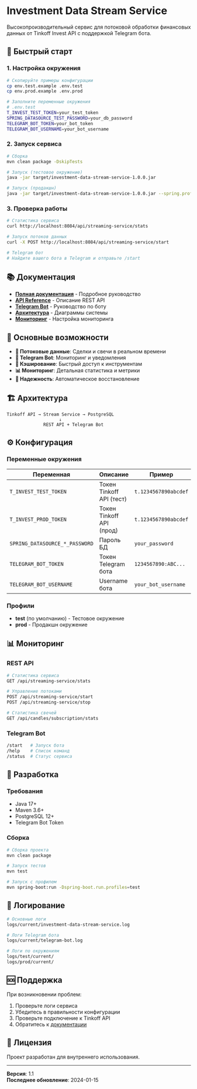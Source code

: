 # Investment Data Stream Service

Высокопроизводительный сервис для потоковой обработки финансовых данных от Tinkoff Invest API с поддержкой Telegram бота.

## 🚀 Быстрый старт

### 1. Настройка окружения

```bash
# Скопируйте примеры конфигурации
cp env.test.example .env.test
cp env.prod.example .env.prod

# Заполните переменные окружения
# .env.test
T_INVEST_TEST_TOKEN=your_test_token
SPRING_DATASOURCE_TEST_PASSWORD=your_db_password
TELEGRAM_BOT_TOKEN=your_bot_token
TELEGRAM_BOT_USERNAME=your_bot_username
```

### 2. Запуск сервиса

```bash
# Сборка
mvn clean package -DskipTests

# Запуск (тестовое окружение)
java -jar target/investment-data-stream-service-1.0.0.jar

# Запуск (продакшн)
java -jar target/investment-data-stream-service-1.0.0.jar --spring.profiles.active=prod
```

### 3. Проверка работы

```bash
# Статистика сервиса
curl http://localhost:8084/api/streaming-service/stats

# Запуск потоков данных
curl -X POST http://localhost:8084/api/streaming-service/start

# Telegram бот
# Найдите вашего бота в Telegram и отправьте /start
```

## 📚 Документация

- **[Полная документация](docs/README.md)** - Подробное руководство
- **[API Reference](docs/API_REFERENCE.md)** - Описание REST API
- **[Telegram Bot](docs/TELEGRAM_BOT.md)** - Руководство по боту
- **[Архитектура](docs/ARCHITECTURE_DIAGRAM.md)** - Диаграммы системы
- **[Мониторинг](docs/MONITORING_GUIDE.md)** - Настройка мониторинга

## 🎯 Основные возможности

- **📡 Потоковые данные**: Сделки и свечи в реальном времени
- **🤖 Telegram Bot**: Мониторинг и уведомления
- **💾 Кэширование**: Быстрый доступ к инструментам
- **📊 Мониторинг**: Детальная статистика и метрики
- **🔧 Надежность**: Автоматическое восстановление

## 🏗️ Архитектура

```
Tinkoff API → Stream Service → PostgreSQL
                    ↓
              REST API + Telegram Bot
```

## ⚙️ Конфигурация

### Переменные окружения

| Переменная | Описание | Пример |
|------------|----------|--------|
| `T_INVEST_TEST_TOKEN` | Токен Tinkoff API (тест) | `t.1234567890abcdef` |
| `T_INVEST_PROD_TOKEN` | Токен Tinkoff API (прод) | `t.1234567890abcdef` |
| `SPRING_DATASOURCE_*_PASSWORD` | Пароль БД | `your_password` |
| `TELEGRAM_BOT_TOKEN` | Токен Telegram бота | `1234567890:ABC...` |
| `TELEGRAM_BOT_USERNAME` | Username бота | `your_bot_username` |

### Профили

- **test** (по умолчанию) - Тестовое окружение
- **prod** - Продакшн окружение

## 📊 Мониторинг

### REST API

```bash
# Статистика сервиса
GET /api/streaming-service/stats

# Управление потоками
POST /api/streaming-service/start
POST /api/streaming-service/stop

# Статистика свечей
GET /api/candles/subscription/stats
```

### Telegram Bot

```bash
/start   # Запуск бота
/help    # Список команд
/status  # Статус сервиса
```

## 🔧 Разработка

### Требования

- Java 17+
- Maven 3.6+
- PostgreSQL 12+
- Telegram Bot Token

### Сборка

```bash
# Сборка проекта
mvn clean package

# Запуск тестов
mvn test

# Запуск с профилем
mvn spring-boot:run -Dspring-boot.run.profiles=test
```

## 📝 Логирование

```bash
# Основные логи
logs/current/investment-data-stream-service.log

# Логи Telegram бота
logs/current/telegram-bot.log

# Логи по окружениям
logs/test/current/
logs/prod/current/
```

## 🆘 Поддержка

При возникновении проблем:

1. Проверьте логи сервиса
2. Убедитесь в правильности конфигурации
3. Проверьте подключение к Tinkoff API
4. Обратитесь к [документации](docs/README.md)

## 📄 Лицензия

Проект разработан для внутреннего использования.

---

**Версия**: 1.1  
**Последнее обновление**: 2024-01-15

